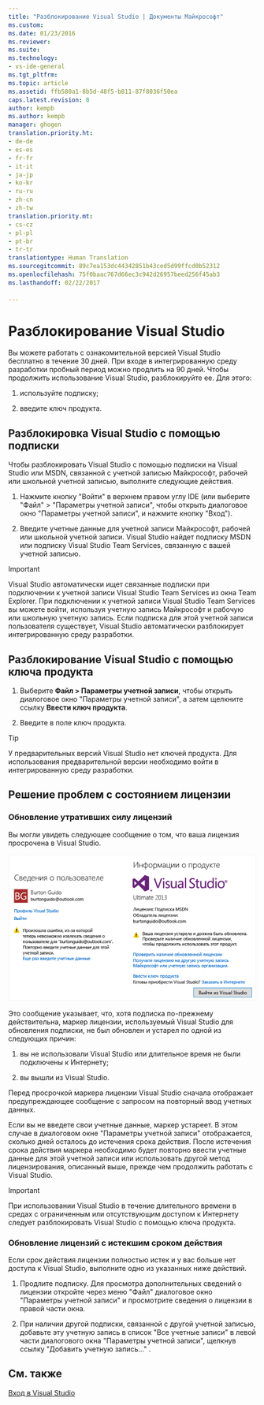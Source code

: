 ```yaml
---
title: "Разблокирование Visual Studio | Документы Майкрософт"
ms.custom: 
ms.date: 01/23/2016
ms.reviewer: 
ms.suite: 
ms.technology:
- vs-ide-general
ms.tgt_pltfrm: 
ms.topic: article
ms.assetid: ffb580a1-8b5d-48f5-b811-87f8036f50ea
caps.latest.revision: 8
author: kempb
ms.author: kempb
manager: ghogen
translation.priority.ht:
- de-de
- es-es
- fr-fr
- it-it
- ja-jp
- ko-kr
- ru-ru
- zh-cn
- zh-tw
translation.priority.mt:
- cs-cz
- pl-pl
- pt-br
- tr-tr
translationtype: Human Translation
ms.sourcegitcommit: 89c7ea153dc44342851b43ced5d99ffcd0b52312
ms.openlocfilehash: 75f0baac767d66ec3c942d26957beed256f45ab3
ms.lasthandoff: 02/22/2017

---
```

# <a name="how-to-unlock-visual-studio"></a>Разблокирование Visual Studio
Вы можете работать с ознакомительной версией Visual Studio бесплатно в течение 30 дней. При входе в интегрированную среду разработки пробный период можно продлить на 90 дней. Чтобы продолжить использование Visual Studio, разблокируйте ее. Для этого:  
  
1.  используйте подписку;  
  
2.  введите ключ продукта.  
  
## <a name="to-unlock-visual-studio-using-an-online-subscription"></a>Разблокировка Visual Studio с помощью подписки  
 Чтобы разблокировать Visual Studio с помощью подписки на Visual Studio или MSDN, связанной с учетной записью Майкрософт, рабочей или школьной учетной записью, выполните следующие действия.  
  
1.  Нажмите кнопку "Войти" в верхнем правом углу IDE (или выберите "Файл" > "Параметры учетной записи", чтобы открыть диалоговое окно "Параметры учетной записи", и нажмите кнопку "Вход").  
  
2.  Введите учетные данные для учетной записи Майкрософт, рабочей или школьной учетной записи. Visual Studio найдет подписку MSDN или подписку Visual Studio Team Services, связанную с вашей учетной записью.  
  
> [!IMPORTANT]
>  Visual Studio автоматически ищет связанные подписки при подключении к учетной записи Visual Studio Team Services из окна Team Explorer. При подключении к учетной записи Visual Studio Team Services вы можете войти, используя учетную запись Майкрософт и рабочую или школьную учетную запись. Если подписка для этой учетной записи пользователя существует, Visual Studio автоматически разблокирует интегрированную среду разработки.  
  
## <a name="to-unlock-visual-studio-with-a-product-key"></a>Разблокирование Visual Studio с помощью ключа продукта  
  
1.  Выберите **Файл > Параметры учетной записи**, чтобы открыть диалоговое окно "Параметры учетной записи", а затем щелкните ссылку **Ввести ключ продукта**.  
  
2.  Введите в поле ключ продукта.  
  
> [!TIP]
>  У предварительных версий Visual Studio нет ключей продукта. Для использования предварительной версии необходимо войти в интегрированную среду разработки.  
  
## <a name="address-license-problem-states"></a>Решение проблем с состоянием лицензии  
  
### <a name="update-stale-licenses"></a>Обновление утративших силу лицензий  
 Вы могли увидеть следующее сообщение о том, что ваша лицензия просрочена в Visual Studio.  
  
 ![Диалоговое окно сведений о пользователе Visual Studio](../ide/media/vs2013_userinfo.png "Сведения_о_пользователе_VS2013")  
  
 Это сообщение указывает, что, хотя подписка по-прежнему действительна, маркер лицензии, используемый Visual Studio для обновления подписки, не был обновлен и устарел по одной из следующих причин:  
  
1.  вы не использовали Visual Studio или длительное время не были подключены к Интернету;  
  
2.  вы вышли из Visual Studio.  
  
 Перед просрочкой маркера лицензии Visual Studio сначала отображает предупреждающее сообщение с запросом на повторный ввод учетных данных.  
  
 Если вы не введете свои учетные данные, маркер устареет. В этом случае в диалоговом окне "Параметры учетной записи" отображается, сколько дней осталось до истечения срока действия. После истечения срока действия маркера необходимо будет повторно ввести учетные данные для этой учетной записи или использовать другой метод лицензирования, описанный выше, прежде чем продолжить работать с Visual Studio.  
  
> [!IMPORTANT]
>  При использовании Visual Studio в течение длительного времени в средах с ограниченным или отсутствующим доступом к Интернету следует разблокировать Visual Studio с помощью ключа продукта.  
  
### <a name="update-expired-licenses"></a>Обновление лицензий с истекшим сроком действия  
 Если срок действия лицензии полностью истек и у вас больше нет доступа к Visual Studio, выполните одно из указанных ниже действий.  
  
1.  Продлите подписку. Для просмотра дополнительных сведений о лицензии откройте через меню "Файл" диалоговое окно "Параметры учетной записи" и просмотрите сведения о лицензии в правой части окна.  
  
2.  При наличии другой подписки, связанной с другой учетной записью, добавьте эту учетную запись в список "Все учетные записи" в левой части диалогового окна "Параметры учетной записи", щелкнув ссылку "Добавить учетную запись..." .  
  
## <a name="see-also"></a>См. также  
 [Вход в Visual Studio](../ide/signing-in-to-visual-studio.md)

